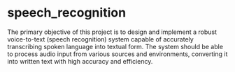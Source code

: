 # speech_recognition

The primary objective of this project is to design and implement a robust voice-to-text (speech recognition) system capable of accurately transcribing spoken language into textual form. The system should be able to process audio input from various sources and environments, converting it into written text with high accuracy and efficiency.
